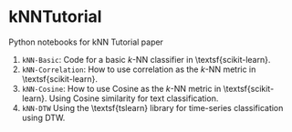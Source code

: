 # kNNTutorial
Python notebooks for kNN Tutorial paper
1. `kNN-Basic`: Code for a basic $k$-NN classifier in \textsf{scikit-learn}.
2. `kNN-Correlation`: How to use correlation as the $k$-NN metric in \textsf{scikit-learn}.
3. `kNN-Cosine`: How to use Cosine as the $k$-NN metric in \textsf{scikit-learn}. Using Cosine similarity for text classification. 
4. `kNN-DTW` Using the \textsf{tslearn} library for time-series classification using DTW.

